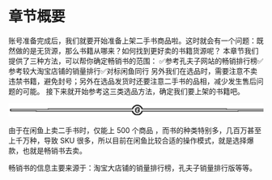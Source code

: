 # 章节概要

账号准备完成后，我们就要开始准备上架二手书商品啦。这时就会有一个问题：既然做的是无货源，那么书籍从哪来？如何找到更好卖的书籍货源呢？
本章节我们提供了三种方法，可以帮你确定畅销书的范围：
✅参考孔夫子网站的畅销排行榜✅参考较大淘宝店铺的销量排行✅对标闲鱼同行
另外我们在选品时，需要注意不卖违禁书籍，避免封号；另外在选品发货时还要注意二手书的品相，减少发生售后问题的可能。
接下来就开始参考这三类选品方法，确定我们要上架的书籍吧。

![](img/ab7dc6b1e88a35f9e4a63d42b13ad5e2.png)

由于在闲鱼上卖二手书时，仅能上 500 个商品 ，而书的种类特别多，几百万甚至上千万种，导致 SKU 很多，所以目前在闲鱼比较合适的操作模式，就是选择爆款，也就是畅销书去卖。

畅销书的信息主要来源于：淘宝大店铺的销量排行榜，孔夫子销量排行版等等。